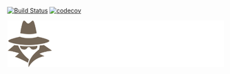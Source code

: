 [![Build Status](https://travis-ci.com/acutaia/IPT-anonymizer.svg?token=s6pEi1duguKEztqe4QPP&branch=main)](https://travis-ci.com/acutaia/IPT-anonymizer)
[![codecov](https://codecov.io/gh/acutaia/IPT-anonymizer/branch/main/graph/badge.svg?token=AOmd65cwjP)](https://codecov.io/gh/acutaia/IPT-anonymizer)

![image](static/cover.svg)